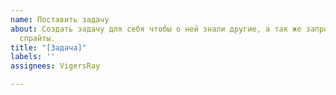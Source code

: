 ```yaml
---
name: Поставить задачу
about: Создать задачу для себя чтобы о ней знали другие, а так же запросить у спрайтеров
  спрайты.
title: "[Задача]"
labels: ''
assignees: VigersRay

---
```




